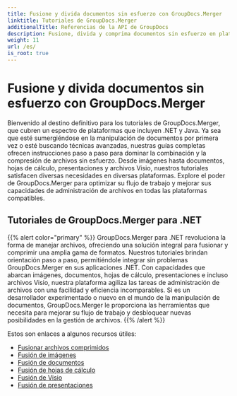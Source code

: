 ```yaml
---
title: Fusione y divida documentos sin esfuerzo con GroupDocs.Merger
linktitle: Tutoriales de GroupDocs.Merger
additionalTitle: Referencias de la API de GroupDocs
description: Fusione, divida y comprima documentos sin esfuerzo en plataformas .NET y Java con nuestros tutoriales expertos en GroupDocs.Merger. ¡Desbloquee una gestión de archivos perfecta!
weight: 11
url: /es/
is_root: true
---
```


# Fusione y divida documentos sin esfuerzo con GroupDocs.Merger


Bienvenido al destino definitivo para los tutoriales de GroupDocs.Merger, que cubren un espectro de plataformas que incluyen .NET y Java. Ya sea que esté sumergiéndose en la manipulación de documentos por primera vez o esté buscando técnicas avanzadas, nuestras guías completas ofrecen instrucciones paso a paso para dominar la combinación y la compresión de archivos sin esfuerzo. Desde imágenes hasta documentos, hojas de cálculo, presentaciones y archivos Visio, nuestros tutoriales satisfacen diversas necesidades en diversas plataformas. Explore el poder de GroupDocs.Merger para optimizar su flujo de trabajo y mejorar sus capacidades de administración de archivos en todas las plataformas compatibles.

## Tutoriales de GroupDocs.Merger para .NET
{{% alert color="primary" %}}
GroupDocs.Merger para .NET revoluciona la forma de manejar archivos, ofreciendo una solución integral para fusionar y comprimir una amplia gama de formatos. Nuestros tutoriales brindan orientación paso a paso, permitiéndole integrar sin problemas GroupDocs.Merger en sus aplicaciones .NET. Con capacidades que abarcan imágenes, documentos, hojas de cálculo, presentaciones e incluso archivos Visio, nuestra plataforma agiliza las tareas de administración de archivos con una facilidad y eficiencia incomparables. Si es un desarrollador experimentado o nuevo en el mundo de la manipulación de documentos, GroupDocs.Merger le proporciona las herramientas que necesita para mejorar su flujo de trabajo y desbloquear nuevas posibilidades en la gestión de archivos.
{{% /alert %}}

Estos son enlaces a algunos recursos útiles:
 
- [Fusionar archivos comprimidos](./net/merge-compress-files/)
- [Fusión de imágenes](./net/image-merging/)
- [Fusión de documentos](./net/document-merging/)
- [Fusión de hojas de cálculo](./net/spreadsheet-merging/)
- [Fusión de Visio](./net/visio-merging/)
- [Fusión de presentaciones](./net/presentation-merging/)




